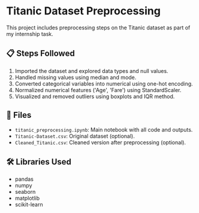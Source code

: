 # Titanic Dataset Preprocessing

This project includes preprocessing steps on the Titanic dataset as part of my internship task.

## 📋 Steps Followed

1. Imported the dataset and explored data types and null values.
2. Handled missing values using median and mode.
3. Converted categorical variables into numerical using one-hot encoding.
4. Normalized numerical features ('Age', 'Fare') using StandardScaler.
5. Visualized and removed outliers using boxplots and IQR method.

## 📂 Files

- `titanic_preprocessing.ipynb`: Main notebook with all code and outputs.
- `Titanic-Dataset.csv`: Original dataset (optional).
- `Cleaned_Titanic.csv`: Cleaned version after preprocessing (optional).

## 🛠️ Libraries Used

- pandas
- numpy
- seaborn
- matplotlib
- scikit-learn
